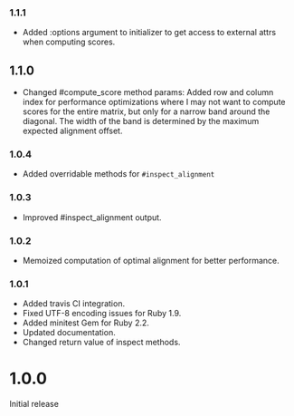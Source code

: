 ### 1.1.1

* Added :options argument to initializer to get access to external attrs when computing scores.

## 1.1.0

* Changed #compute_score method params: Added row and column index for performance optimizations where I may not want to compute scores for the entire matrix, but only for a narrow band around the diagonal. The width of the band is determined by the maximum expected alignment offset.

### 1.0.4

* Added overridable methods for `#inspect_alignment`

### 1.0.3

* Improved #inspect_alignment output.

### 1.0.2

* Memoized computation of optimal alignment for better performance.

### 1.0.1

* Added travis CI integration.
* Fixed UTF-8 encoding issues for Ruby 1.9.
* Added minitest Gem for Ruby 2.2.
* Updated documentation.
* Changed return value of inspect methods.

# 1.0.0

Initial release

